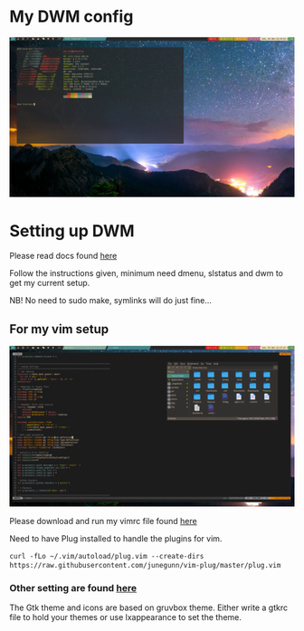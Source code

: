 My DWM config
==============

![dirty](/Pictures/Images/main.png)

# Setting up DWM 
Please read docs found [here](https://github.com/Gako358/dwm/tree/beb2e2121fb7b5c2b8d1221c104507926b0b74b7)

Follow the instructions given, minimum need dmenu, slstatus and dwm to get my current setup.

NB! No need to sudo make, symlinks will do just fine...

## For my vim setup
![dirty](Pictures/Images/vim.png)

Please download and run my vimrc file found [here](https://github.com/Gako358/Dotfiles/blob/c29bff846896715ed28f6658a3c4aa086f3bf083/.vimrc)

Need to have Plug installed to handle the plugins for vim.

```
curl -fLo ~/.vim/autoload/plug.vim --create-dirs https://raw.githubusercontent.com/junegunn/vim-plug/master/plug.vim
```

### Other setting are found [here](https://github.com/Gako358/Dotfiles/tree/c29bff846896715ed28f6658a3c4aa086f3bf083)

The Gtk theme and icons are based on gruvbox theme. Either write a gtkrc file to hold your themes or use lxappearance to set the theme.




[0]: https://github.com/Gako358/Dotfiles/blob/c29bff846896715ed28f6658a3c4aa086f3bf083/.vimrc
[1]: https://github.com/Gako358/Dotfiles/tree/c29bff846896715ed28f6658a3c4aa086f3bf083
